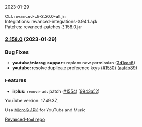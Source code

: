2023-01-29
  
CLI: revanced-cli-2.20.0-all.jar  
Integrations: revanced-integrations-0.94.1.apk  
Patches: revanced-patches-2.158.0.jar  

### [2.158.0](https://github.com/revanced/revanced-patches/compare/v2.157.0...v2.158.0) (2023-01-29)
### Bug Fixes
* **youtube/microg-support:** replace new permission ([3d1cce5](https://github.com/revanced/revanced-patches/commit/3d1cce5b4ca54c622b863f24febeb03a6060033c))
* **youtube:** resolve duplicate preference keys ([#1550](https://github.com/revanced/revanced-patches/issues/1550)) ([aafdb89](https://github.com/revanced/revanced-patches/commit/aafdb891b2f0f243cb2d997a38ab3e6a7b46aba8))
### Features
* **irplus:** `remove-ads` patch ([#1554](https://github.com/revanced/revanced-patches/issues/1554)) ([9943a52](https://github.com/revanced/revanced-patches/commit/9943a520d29ee89598b4aa6aba69ff83cb4768ce))

  

YouTube version: 17.49.37,

Use [MicroG APK](https://github.com/inotia00/VancedMicroG/releases/latest/download/microg.apk) for YouTube and Music

[Revanced-tool repo](https://github.com/Kingsmanvn-Official/ReVanced-tool)
